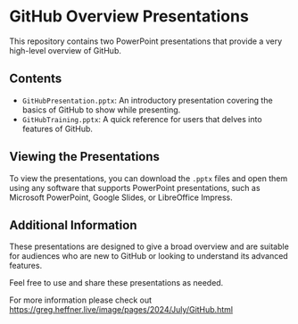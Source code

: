 # GitHub Overview Presentations

This repository contains two PowerPoint presentations that provide a very high-level overview of GitHub.

## Contents

- `GitHubPresentation.pptx`: An introductory presentation covering the basics of GitHub to show while presenting.
- `GitHubTraining.pptx`: A quick reference for users that delves into features of GitHub.

## Viewing the Presentations

To view the presentations, you can download the `.pptx` files and open them using any software that supports PowerPoint presentations, such as Microsoft PowerPoint, Google Slides, or LibreOffice Impress.

## Additional Information

These presentations are designed to give a broad overview and are suitable for audiences who are new to GitHub or looking to understand its advanced features.

Feel free to use and share these presentations as needed.

For more information please check out https://greg.heffner.live/image/pages/2024/July/GitHub.html
